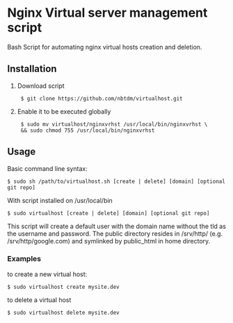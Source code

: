 Nginx Virtual server management script
===========

Bash Script for automating nginx virtual hosts creation and deletion.

## Installation ##

1. Download script

        $ git clone https://github.com/nbtdm/virtualhost.git

2. Enable it to be executed globally

        $ sudo mv virtualhost/nginxvrhst /usr/local/bin/nginxvrhst \
        && sudo chmod 755 /usr/local/bin/nginxvrhst


## Usage ##

Basic command line syntax:

    $ sudo sh /path/to/virtualhost.sh [create | delete] [domain] [optional git repo]
    
With script installed on /usr/local/bin

    $ sudo virtualhost [create | delete] [domain] [optional git repo]
    
This script will create a default user with the domain name without the tld as the username and password.
The public directory resides in /srv/http/ (e.g. /srv/http/google.com) and symlinked by public_html in home directory.
    

### Examples ###

to create a new virtual host:

    $ sudo virtualhost create mysite.dev
  
to delete a virtual host

    $ sudo virtualhost delete mysite.dev

